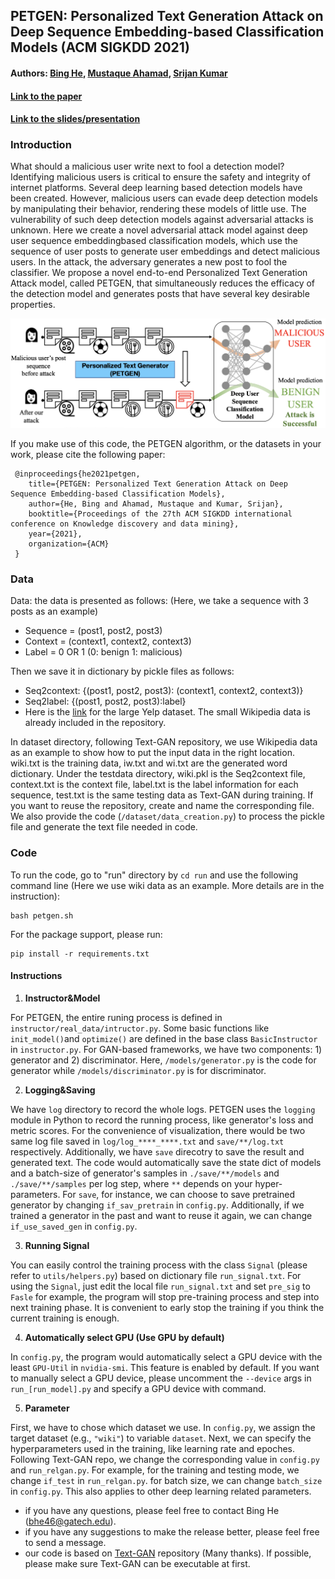 ## PETGEN: Personalized Text Generation Attack on Deep Sequence Embedding-based Classification Models (ACM SIGKDD 2021)

#### Authors:  [Bing He](https://www.cc.gatech.edu/people/bing-he), [Mustaque Ahamad](https://www.cc.gatech.edu/~mustaq/), [Srijan Kumar](https://www.cc.gatech.edu/~srijan/)

#### [Link to the paper](https://www.cc.gatech.edu/~srijan/pubs/petgen-he-kdd2021.pdf)

#### [Link to the slides/presentation](https://www.cc.gatech.edu/~srijan/docs/petgen_kdd21-final-release.pdf)

### Introduction
What should a malicious user write next to fool a detection model?
Identifying malicious users is critical to ensure the safety and integrity
of internet platforms. Several deep learning based detection
models have been created. However, malicious users can evade deep
detection models by manipulating their behavior, rendering these
models of little use. The vulnerability of such deep detection models
against adversarial attacks is unknown. Here we create a novel
adversarial attack model against deep user sequence embeddingbased
classification models, which use the sequence of user posts
to generate user embeddings and detect malicious users. In the
attack, the adversary generates a new post to fool the classifier.
We propose a novel end-to-end Personalized Text Generation Attack
model, called PETGEN, that simultaneously reduces the efficacy
of the detection model and generates posts that have several key
desirable properties.

![PETGEN](./visual/attack-setting.png)


If you make use of this code, the PETGEN algorithm, or the datasets in your work, please cite the following paper:
```
 @inproceedings{he2021petgen,
	title={PETGEN: Personalized Text Generation Attack on Deep Sequence Embedding-based Classification Models},
	author={He, Bing and Ahamad, Mustaque and Kumar, Srijan},
	booktitle={Proceedings of the 27th ACM SIGKDD international conference on Knowledge discovery and data mining},
	year={2021},
	organization={ACM}
 }
```
### Data
Data: the data is presented as follows: (Here, we take a sequence with 3 posts as an example)
- Sequence = (post1, post2, post3)
- Context = (context1, context2, context3)
- Label = 0 OR 1 (0: benign 1: malicious)

Then we save it in dictionary by pickle files as follows:
- Seq2context: {(post1, post2, post3): (context1, context2, context3)}
- Seq2label: {(post1, post2, post3):label}
- Here is the [link](https://www.google.com/url?q=https%3A%2F%2Fwww.dropbox.com%2Fsh%2Fc7cazrvmgnq8q9s%2FAABNSroxV9CkPM88zUzhAan7a%3Fdl%3D0&sa=D&sntz=1&usg=AFQjCNGiDGaVZO4jBSB-We-5ySDief_mxw)
for the large Yelp dataset. The small Wikipedia data is already included in the repository.

In dataset directory, following Text-GAN repository, we use Wikipedia data
as an example to show how to put the input data in the right location.
wiki.txt is the training data, iw.txt and wi.txt are the generated word dictionary.
Under the testdata directory, wiki.pkl is the Seq2context file, context.txt is the 
context file, label.txt is the label information for each sequence,
test.txt is the same testing data as Text-GAN during training.
If you want to reuse the repository, create and name the corresponding file.
We also provide the code (`/dataset/data_creation.py`) to process the pickle file and generate the text file needed in code.


### Code

To run the code, go to "run" directory by `cd run` and use the following command line 
(Here we use wiki data as an example. More details are in the instruction):
```angular2html
bash petgen.sh
```
For the package support, please run: 
```angular2html
pip install -r requirements.txt
```
#### Instructions


1. **Instructor&Model**

For PETGEN, the entire runing process is defined in `instructor/real_data/intructor.py`. 
Some basic functions like `init_model()`and `optimize()` are defined in the base class `BasicInstructor` in `instructor.py`.
For GAN-based frameworks, we have two components: 1) generator and 2) discriminator.
Here, `/models/generator.py` is the code for generator while `/models/discriminator.py` is for discriminator.


2. **Logging&Saving**

We have `log` directory to record the whole logs. 
PETGEN uses the `logging` module in Python to record the running process, like generator's loss and metric scores. 
For the convenience of visualization, there would be two same log file saved in `log/log_****_****.txt` and `save/**/log.txt` respectively. 
Additionally, we have `save` direcotry to save the result and generated text.
The code would automatically save the state dict of models and a batch-size of generator's samples in `./save/**/models` and `./save/**/samples` per log step, 
where `**` depends on your hyper-parameters. 
For `save`, for instance, we can choose to save pretrained generator by changing `if_sav_pretrain` in `config.py`.
Additionally, if we trained a generator in the past and want to reuse it again, we can change `if_use_saved_gen` in `config.py`.

3. **Running Signal**

You can easily control the training process with the class `Signal` (please refer to `utils/helpers.py`) based on dictionary file `run_signal.txt`.
For using the `Signal`, just edit the local file `run_signal.txt` and set `pre_sig` to `Fasle` for example, the program will stop pre-training process and step into next training phase. 
It is convenient to early stop the training if you think the current training is enough.

4. **Automatically select GPU (Use GPU by default)**

In `config.py`, the program would automatically select a GPU device with the least `GPU-Util` in `nvidia-smi`. 
This feature is enabled by default. 
If you want to manually select a GPU device, please uncomment the `--device` args in `run_[run_model].py` and specify a GPU device with command.

5. **Parameter**

First, we have to chose which dataset we use. 
In `config.py`, we assign the target dataset (e.g., `"wiki"`) to variable `dataset`.
Next, we can specify the hyperparameters used in the training,
like learning rate and epoches. 
Following Text-GAN repo, 
we change the corresponding value in `config.py` and `run_relgan.py`. 
For example, for the training and testing mode, we change `if_test` in `run_relgan.py`.
for batch size, we can change `batch_size` in `config.py`. 
This also applies to other deep learning related parameters.

- if you have any questions, please feel free to contact Bing He (bhe46@gatech.edu).
- if you have any suggestions to make the release better, please feel free to send a message.
- our code is based on [Text-GAN](https://github.com/williamSYSU/TextGAN-PyTorch) repository (Many thanks). If possible, please make sure Text-GAN can be executable at first.
